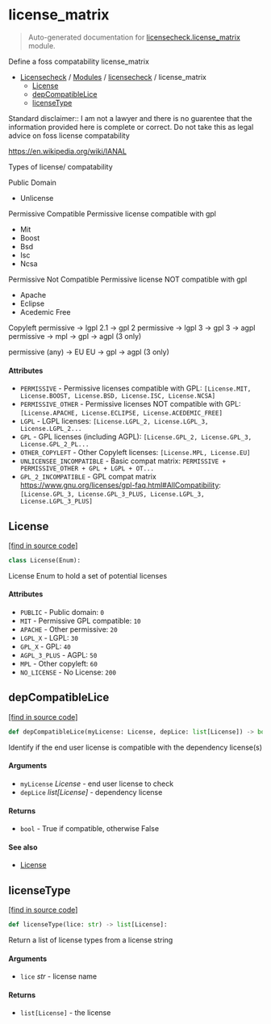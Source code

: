 # license_matrix

> Auto-generated documentation for [licensecheck.license_matrix](../../licensecheck/license_matrix.py) module.

Define a foss compatability license_matrix

- [Licensecheck](../README.md#licensecheck-index) / [Modules](../README.md#licensecheck-modules) / [licensecheck](index.md#licensecheck) / license_matrix
    - [License](#license)
    - [depCompatibleLice](#depcompatiblelice)
    - [licenseType](#licensetype)

Standard disclaimer:: I am not a lawyer and there is no guarentee that the
information provided here is complete or correct. Do not take this as legal
advice on foss license compatability

https://en.wikipedia.org/wiki/IANAL

Types of license/ compatability

Public Domain
- Unlicense

Permissive Compatible
Permissive license compatible with gpl
- Mit
- Boost
- Bsd
- Isc
- Ncsa

Permissive Not Compatible
Permissive license NOT compatible with gpl
- Apache
- Eclipse
- Acedemic Free

Copyleft
permissive -> lgpl 2.1 -> gpl 2
permissive -> lgpl 3 -> gpl 3 -> agpl
permissive -> mpl -> gpl -> agpl (3 only)

permissive (any) -> EU
EU -> gpl -> agpl (3 only)

#### Attributes

- `PERMISSIVE` - Permissive licenses compatible with GPL: `[License.MIT, License.BOOST, License.BSD, License.ISC, License.NCSA]`
- `PERMISSIVE_OTHER` - Permissive licenses NOT compatible with GPL: `[License.APACHE, License.ECLIPSE, License.ACEDEMIC_FREE]`
- `LGPL` - LGPL licenses: `[License.LGPL_2, License.LGPL_3, License.LGPL_2...`
- `GPL` - GPL licenses (including AGPL): `[License.GPL_2, License.GPL_3, License.GPL_2_PL...`
- `OTHER_COPYLEFT` - Other Copyleft licenses: `[License.MPL, License.EU]`
- `UNLICENSEE_INCOMPATIBLE` - Basic compat matrix: `PERMISSIVE + PERMISSIVE_OTHER + GPL + LGPL + OT...`
- `GPL_2_INCOMPATIBLE` - GPL compat matrix
  https://www.gnu.org/licenses/gpl-faq.html#AllCompatibility: `[License.GPL_3, License.GPL_3_PLUS, License.LGPL_3, License.LGPL_3_PLUS]`

## License

[[find in source code]](../../licensecheck/license_matrix.py#L43)

```python
class License(Enum):
```

License Enum to hold a set of potential licenses

#### Attributes

- `PUBLIC` - Public domain: `0`
- `MIT` - Permissive GPL compatible: `10`
- `APACHE` - Other permissive: `20`
- `LGPL_X` - LGPL: `30`
- `GPL_X` - GPL: `40`
- `AGPL_3_PLUS` - AGPL: `50`
- `MPL` - Other copyleft: `60`
- `NO_LICENSE` - No License: `200`

## depCompatibleLice

[[find in source code]](../../licensecheck/license_matrix.py#L174)

```python
def depCompatibleLice(myLicense: License, depLice: list[License]) -> bool:
```

Identify if the end user license is compatible with the dependency
license(s)

#### Arguments

- `myLicense` *License* - end user license to check
- `depLice` *list[License]* - dependency license

#### Returns

- `bool` - True if compatible, otherwise False

#### See also

- [License](#license)

## licenseType

[[find in source code]](../../licensecheck/license_matrix.py#L80)

```python
def licenseType(lice: str) -> list[License]:
```

Return a list of license types from a license string

#### Arguments

- `lice` *str* - license name

#### Returns

- `list[License]` - the license
